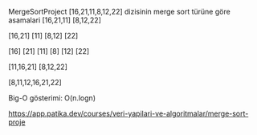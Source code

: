 MergeSortProject
[16,21,11,8,12,22] dizisinin merge sort türüne göre asamalari
[16,21,11] [8,12,22]

[16,21] [11] [8,12] [22]

[16] [21] [11] [8] [12] [22]

[11,16,21] [8,12,22]

[8,11,12,16,21,22]

Big-O gösterimi: O(n.logn)



https://app.patika.dev/courses/veri-yapilari-ve-algoritmalar/merge-sort-proje
